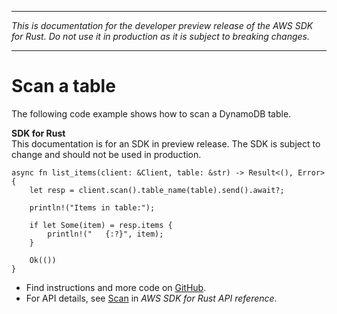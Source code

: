 --------

 *This is documentation for the developer preview release of the AWS SDK for Rust\. Do not use it in production as it is subject to breaking changes\.* 

--------

# Scan a table<a name="dynamodb_Scan_rust_topic"></a>

The following code example shows how to scan a DynamoDB table\.

**SDK for Rust**  
This documentation is for an SDK in preview release\. The SDK is subject to change and should not be used in production\.
  

```
async fn list_items(client: &Client, table: &str) -> Result<(), Error> {
    let resp = client.scan().table_name(table).send().await?;

    println!("Items in table:");

    if let Some(item) = resp.items {
        println!("   {:?}", item);
    }

    Ok(())
}
```
+  Find instructions and more code on [GitHub](https://github.com/awsdocs/aws-doc-sdk-examples/tree/main/rust_dev_preview/dynamodb#code-examples)\. 
+  For API details, see [Scan](https://awslabs.github.io/aws-sdk-rust/) in *AWS SDK for Rust API reference*\. 